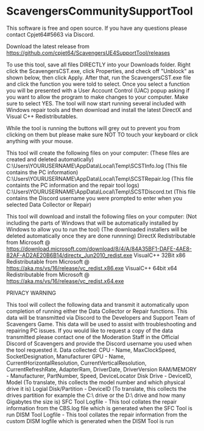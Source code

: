 # ScavengersCommunitySupportTool

This software is free and open source. If you have any questions please contact Cpjet64#5663 via Discord.

Download the latest release from https://github.com/cpjet64/ScavengersUE4SupportTool/releases

To use this tool, save all files DIRECTLY into your Downloads folder. 
Right click the ScavengersCST.exe, click Properties, and check off "Unblock" as shown below, then click Apply. 
After that, run the ScavengersCST.exe file and click the function you were told to select. Once you select a function you will be presented with a User Account Control (UAC) popup asking if you want to allow the program to make changes to your computer. Make sure to select YES.
The tool will now start running several included with Windows repair tools and then download and install the latest DirectX and Visual C++ Redistributables.

While the tool is running the buttons will grey out to prevent you from clicking on them but please make sure NOT TO touch your keyboard or click anything with your mouse.

This tool will create the following files on your computer: 
(These files are created and deleted automatically)
C:\Users\YOURUSERNAME\AppData\Local\Temp\SCSTInfo.log (This file contains the PC information)
C:\Users\YOURUSERNAME\AppData\Local\Temp\SCSTRepair.log (This file containts the PC information and the repair tool logs)
C:\Users\YOURUSERNAME\AppData\Local\Temp\SCSTDiscord.txt (This file contains the Discord username you were prompted to enter when you selected Data Collector or Repair)

This tool will download and install the following files on your computer:
(Not including the parts of Windows that will be automatically installed by Windows to allow you to run the tool)
(The downloaded installers will be deleted automatically once they are done runnning)
DirectX Redistributable from Microsoft @ https://download.microsoft.com/download/8/4/A/84A35BF1-DAFE-4AE8-82AF-AD2AE20B6B14/directx_Jun2010_redist.exe
VisualC++ 32Bit x86 Redistributable from Microsoft @ https://aka.ms/vs/16/release/vc_redist.x86.exe
VisualC++ 64bit x64 Redistributable from Microsoft @ https://aka.ms/vs/16/release/vc_redist.x64.exe

PRIVACY WARNING

This tool will collect the following data and transmit it automatically upon completion of running either the Data Collector or Repair functions. This data will be transmitted via Discord to the Developers and Support Team of Scavengers Game. This data will be used to assist with troubleshooting and repairing PC issues. If you would like to request a copy of the data transmitted please contact one of the Moderation Staff in the Official Discord of Scavengers and provide the Discord username you used when the tool requested it.
Data collected:
CPU - Name, MaxClockSpeed, SocketDesignation, Manufacturer
GPU - Name, CurrentHorizontalResolution, CurrentVerticalResolution, CurrentRefreshRate, AdapterRam, DriverDate, DriverVersion
RAM/MEMORY - Manufacturer, PartNumber, Speed, DeviceLocator
Disk Drive - DeviceID, Model (To translate, this collects the model number and which physical drive it is)
Logial Disk/Partition - DeviceID (To translate, this collects the drives partition for example the C:\ drive or the D:\ drive and how many Gigabytes the size is)
SFC Tool Logfile - This tool collates the repair information from the CBS.log file which is generated when the SFC Tool is run
DISM Tool Logfile - This tool collates the repair information from the custom DISM logfile which is generated when the DISM Tool is run